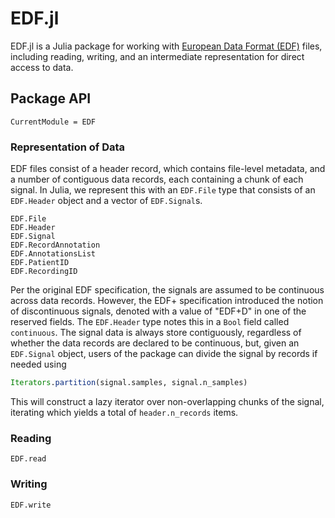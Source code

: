 # EDF.jl

EDF.jl is a Julia package for working with [European Data Format (EDF)](https://edfplus.info)
files, including reading, writing, and an intermediate representation for direct access
to data.

## Package API

```@meta
CurrentModule = EDF
```
### Representation of Data

EDF files consist of a header record, which contains file-level metadata, and a number
of contiguous data records, each containing a chunk of each signal.
In Julia, we represent this with an `EDF.File` type that consists of an `EDF.Header`
object and a vector of `EDF.Signal`s.

```@docs
EDF.File
EDF.Header
EDF.Signal
EDF.RecordAnnotation
EDF.AnnotationsList
EDF.PatientID
EDF.RecordingID
```

Per the original EDF specification, the signals are assumed to be continuous across data
records.
However, the EDF+ specification introduced the notion of discontinuous signals, denoted
with a value of "EDF+D" in one of the reserved fields.
The `EDF.Header` type notes this in a `Bool` field called `continuous`.
The signal data is always store contiguously, regardless of whether the data records are
declared to be continuous, but, given an `EDF.Signal` object, users of the package can
divide the signal by records if needed using

```julia
Iterators.partition(signal.samples, signal.n_samples)
```

This will construct a lazy iterator over non-overlapping chunks of the signal, iterating
which yields a total of `header.n_records` items.

### Reading

```@docs
EDF.read
```

### Writing

```@docs
EDF.write
```
